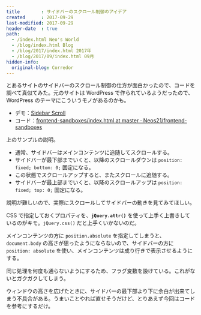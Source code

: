 ```yaml
---
title        : サイドバーのスクロール制御のアイデア
created      : 2017-09-29
last-modified: 2017-09-29
header-date  : true
path:
  - /index.html Neo's World
  - /blog/index.html Blog
  - /blog/2017/index.html 2017年
  - /blog/2017/09/index.html 09月
hidden-info:
  original-blog: Corredor
---
```


とあるサイトのサイドバーのスクロール制御の仕方が面白かったので、コードを調べて真似てみた。元のサイトは WordPress で作られているようだったので、WordPress のテーマにこういうモノがあるのかも。

- デモ：[Sidebar Scroll](https://neos21.github.io/frontend-sandboxes/sidebar-scroll/index.html)
- コード：[frontend-sandboxes/index.html at master · Neos21/frontend-sandboxes](https://github.com/neos21/frontend-sandboxes/blob/master/sidebar-scroll/index.html)

上のサンプルの説明。

- 通常、サイドバーはメインコンテンツに追随してスクロールする。
- サイドバーが最下部までいくと、以降のスクロールダウンは `position: fixed; bottom: 0;` 固定になる。
- この状態でスクロールアップすると、またスクロールに追随する。
- サイドバーが最上部までいくと、以降のスクロールアップは `position: fixed; top: 0;` 固定になる。

説明が難しいので、実際にスクロールしてサイドバーの動きを見てみてほしい。

CSS で指定しておくプロパティを、__`jQuery.attr()`__ を使って上手く上書きしているのがキモ。`jQuery.css()` だと上手くいかないのだ。

メインコンテンツの方に `position.absolute` を指定してしまうと、`document.body` の高さが思ったようにならないので、サイドバーの方に `position: absolute` を使い、メインコンテンツは成り行きで表示させるようにする。

同じ処理を何度も通らないようにするため、フラグ変数を設けている。これがないとガクガクしてしまう。

ウィンドウの高さを広げたときに、サイドバーの最下部より下に余白が出来てしまう不具合がある。うまいことやれば直せそうだけど、とりあえず今回はコードを参考にするだけ。
